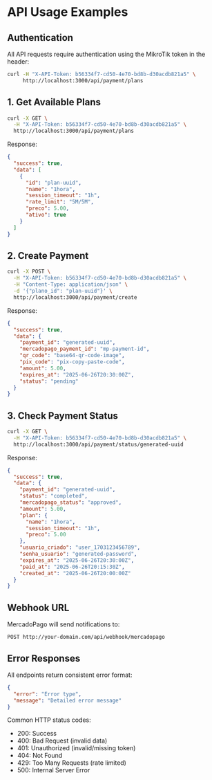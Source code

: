 # API Usage Examples

## Authentication

All API requests require authentication using the MikroTik token in the header:

```bash
curl -H "X-API-Token: b56334f7-cd50-4e70-bd8b-d30acdb821a5" \
     http://localhost:3000/api/payment/plans
```

## 1. Get Available Plans

```bash
curl -X GET \
  -H "X-API-Token: b56334f7-cd50-4e70-bd8b-d30acdb821a5" \
  http://localhost:3000/api/payment/plans
```

Response:
```json
{
  "success": true,
  "data": [
    {
      "id": "plan-uuid",
      "name": "1hora",
      "session_timeout": "1h",
      "rate_limit": "5M/5M",
      "preco": 5.00,
      "ativo": true
    }
  ]
}
```

## 2. Create Payment

```bash
curl -X POST \
  -H "X-API-Token: b56334f7-cd50-4e70-bd8b-d30acdb821a5" \
  -H "Content-Type: application/json" \
  -d '{"plano_id": "plan-uuid"}' \
  http://localhost:3000/api/payment/create
```

Response:
```json
{
  "success": true,
  "data": {
    "payment_id": "generated-uuid",
    "mercadopago_payment_id": "mp-payment-id",
    "qr_code": "base64-qr-code-image",
    "pix_code": "pix-copy-paste-code",
    "amount": 5.00,
    "expires_at": "2025-06-26T20:30:00Z",
    "status": "pending"
  }
}
```

## 3. Check Payment Status

```bash
curl -X GET \
  -H "X-API-Token: b56334f7-cd50-4e70-bd8b-d30acdb821a5" \
  http://localhost:3000/api/payment/status/generated-uuid
```

Response:
```json
{
  "success": true,
  "data": {
    "payment_id": "generated-uuid",
    "status": "completed",
    "mercadopago_status": "approved",
    "amount": 5.00,
    "plan": {
      "name": "1hora",
      "session_timeout": "1h",
      "preco": 5.00
    },
    "usuario_criado": "user_1703123456789",
    "senha_usuario": "generated-password",
    "expires_at": "2025-06-26T20:30:00Z",
    "paid_at": "2025-06-26T20:15:30Z",
    "created_at": "2025-06-26T20:00:00Z"
  }
}
```

## Webhook URL

MercadoPago will send notifications to:
```
POST http://your-domain.com/api/webhook/mercadopago
```

## Error Responses

All endpoints return consistent error format:
```json
{
  "error": "Error type",
  "message": "Detailed error message"
}
```

Common HTTP status codes:
- 200: Success
- 400: Bad Request (invalid data)
- 401: Unauthorized (invalid/missing token)
- 404: Not Found
- 429: Too Many Requests (rate limited)
- 500: Internal Server Error